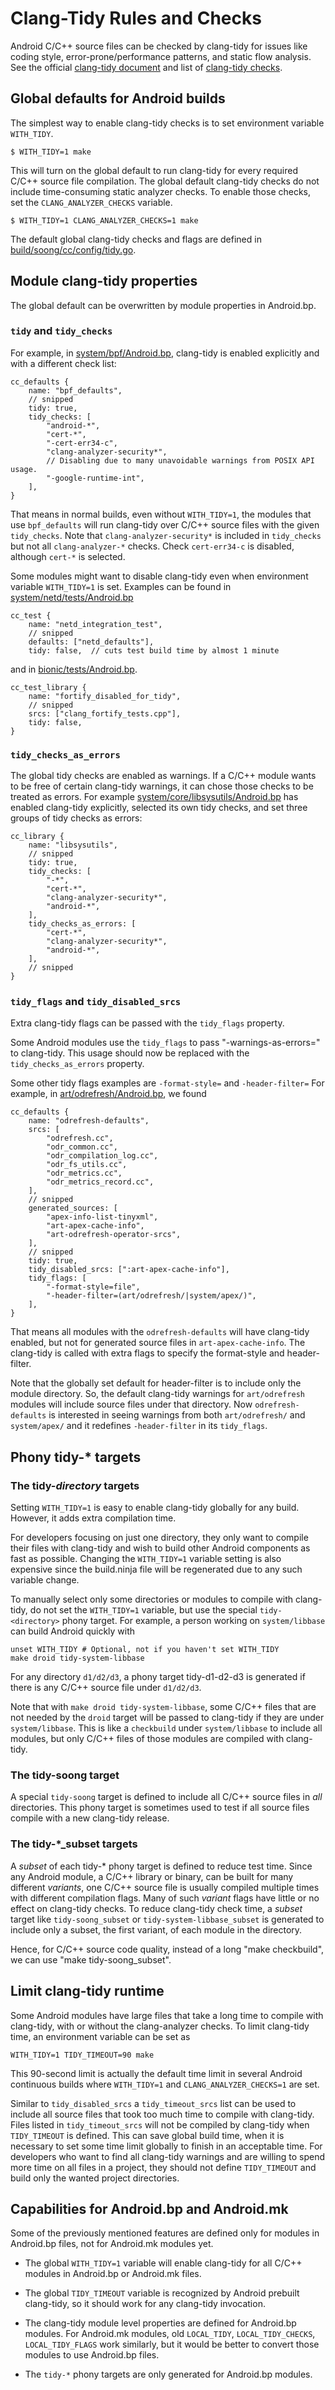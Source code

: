 # Clang-Tidy Rules and Checks

Android C/C++ source files can be checked by clang-tidy for issues like
coding style, error-prone/performance patterns, and static flow analysis.
See the official
[clang-tidy document](https://clang.llvm.org/extra/clang-tidy)
and list of
[clang-tidy checks](https://clang.llvm.org/extra/clang-tidy/checks/list.html).

## Global defaults for Android builds

The simplest way to enable clang-tidy checks is
to set environment variable `WITH_TIDY`.
```
$ WITH_TIDY=1 make
```

This will turn on the global default to run clang-tidy for every required
C/C++ source file compilation. The global default clang-tidy checks
do not include time-consuming static analyzer checks. To enable those
checks, set the `CLANG_ANALYZER_CHECKS` variable.
```
$ WITH_TIDY=1 CLANG_ANALYZER_CHECKS=1 make
```

The default global clang-tidy checks and flags are defined in
[build/soong/cc/config/tidy.go](https://android.googlesource.com/platform/build/soong/+/refs/heads/master/cc/config/tidy.go).


## Module clang-tidy properties

The global default can be overwritten by module properties in Android.bp.

### `tidy` and `tidy_checks`

For example, in
[system/bpf/Android.bp](https://android.googlesource.com/platform/system/bpf/+/refs/heads/master/Android.bp),
clang-tidy is enabled explicitly and with a different check list:
```
cc_defaults {
    name: "bpf_defaults",
    // snipped
    tidy: true,
    tidy_checks: [
        "android-*",
        "cert-*",
        "-cert-err34-c",
        "clang-analyzer-security*",
        // Disabling due to many unavoidable warnings from POSIX API usage.
        "-google-runtime-int",
    ],
}
```
That means in normal builds, even without `WITH_TIDY=1`,
the modules that use `bpf_defaults` will run clang-tidy
over C/C++ source files with the given `tidy_checks`.
Note that `clang-analyzer-security*` is included in `tidy_checks`
but not all `clang-analyzer-*` checks. Check `cert-err34-c` is
disabled, although `cert-*` is selected.

Some modules might want to disable clang-tidy even when
environment variable `WITH_TIDY=1` is set.
Examples can be found in
[system/netd/tests/Android.bp](https://android.googlesource.com/platform/system/netd/+/refs/heads/master/tests/Android.bp)
```
cc_test {
    name: "netd_integration_test",
    // snipped
    defaults: ["netd_defaults"],
    tidy: false,  // cuts test build time by almost 1 minute
```
and in
[bionic/tests/Android.bp](https://android.googlesource.com/platform/bionic/+/refs/heads/master/tests/Android.bp).
```
cc_test_library {
    name: "fortify_disabled_for_tidy",
    // snipped
    srcs: ["clang_fortify_tests.cpp"],
    tidy: false,
}
```

### `tidy_checks_as_errors`

The global tidy checks are enabled as warnings.
If a C/C++ module wants to be free of certain clang-tidy warnings,
it can chose those checks to be treated as errors.
For example
[system/core/libsysutils/Android.bp](https://android.googlesource.com/platform/system/core/+/refs/heads/master/libsysutils/Android.bp)
has enabled clang-tidy explicitly, selected its own tidy checks,
and set three groups of tidy checks as errors:
```
cc_library {
    name: "libsysutils",
    // snipped
    tidy: true,
    tidy_checks: [
        "-*",
        "cert-*",
        "clang-analyzer-security*",
        "android-*",
    ],
    tidy_checks_as_errors: [
        "cert-*",
        "clang-analyzer-security*",
        "android-*",
    ],
    // snipped
}
```

### `tidy_flags` and `tidy_disabled_srcs`

Extra clang-tidy flags can be passed with the `tidy_flags` property.

Some Android modules use the `tidy_flags` to pass "-warnings-as-errors="
to clang-tidy. This usage should now be replaced with the
`tidy_checks_as_errors` property.

Some other tidy flags examples are `-format-style=` and `-header-filter=`
For example, in
[art/odrefresh/Android.bp](https://android.googlesource.com/platform/art/+/refs/heads/master/odrefresh/Android.bp),
we found
```
cc_defaults {
    name: "odrefresh-defaults",
    srcs: [
        "odrefresh.cc",
        "odr_common.cc",
        "odr_compilation_log.cc",
        "odr_fs_utils.cc",
        "odr_metrics.cc",
        "odr_metrics_record.cc",
    ],
    // snipped
    generated_sources: [
        "apex-info-list-tinyxml",
        "art-apex-cache-info",
        "art-odrefresh-operator-srcs",
    ],
    // snipped
    tidy: true,
    tidy_disabled_srcs: [":art-apex-cache-info"],
    tidy_flags: [
        "-format-style=file",
        "-header-filter=(art/odrefresh/|system/apex/)",
    ],
}
```
That means all modules with the `odrefresh-defaults` will
have clang-tidy enabled, but not for generated source
files in `art-apex-cache-info`.
The clang-tidy is called with extra flags to specify the
format-style and header-filter.

Note that the globally set default for header-filter is to
include only the module directory. So, the default clang-tidy
warnings for `art/odrefresh` modules will include source files
under that directory. Now `odrefresh-defaults` is interested
in seeing warnings from both `art/odrefresh/` and `system/apex/`
and it redefines `-header-filter` in its `tidy_flags`.


## Phony tidy-* targets

### The tidy-*directory* targets

Setting `WITH_TIDY=1` is easy to enable clang-tidy globally for any build.
However, it adds extra compilation time.

For developers focusing on just one directory, they only want to compile
their files with clang-tidy and wish to build other Android components as
fast as possible. Changing the `WITH_TIDY=1` variable setting is also expensive
since the build.ninja file will be regenerated due to any such variable change.

To manually select only some directories or modules to compile with clang-tidy,
do not set the `WITH_TIDY=1` variable, but use the special `tidy-<directory>`
phony target. For example, a person working on `system/libbase` can build
Android quickly with
```
unset WITH_TIDY # Optional, not if you haven't set WITH_TIDY
make droid tidy-system-libbase
```

For any directory `d1/d2/d3`, a phony target tidy-d1-d2-d3 is generated
if there is any C/C++ source file under `d1/d2/d3`.

Note that with `make droid tidy-system-libbase`, some C/C++ files
that are not needed by the `droid` target will be passed to clang-tidy
if they are under `system/libbase`. This is like a `checkbuild`
under `system/libbase` to include all modules, but only C/C++
files of those modules are compiled with clang-tidy.

### The tidy-soong target

A special `tidy-soong` target is defined to include all C/C++
source files in *all* directories. This phony target is sometimes
used to test if all source files compile with a new clang-tidy release.

### The tidy-*_subset targets

A *subset* of each tidy-* phony target is defined to reduce test time.
Since any Android module, a C/C++ library or binary, can be built
for many different *variants*, one C/C++ source file is usually
compiled multiple times with different compilation flags.
Many of such *variant* flags have little or no effect on clang-tidy
checks. To reduce clang-tidy check time, a *subset* target like
`tidy-soong_subset` or `tidy-system-libbase_subset` is generated
to include only a subset, the first variant, of each module in
the directory.

Hence, for C/C++ source code quality, instead of a long
"make checkbuild", we can use "make tidy-soong_subset".


## Limit clang-tidy runtime

Some Android modules have large files that take a long time to compile
with clang-tidy, with or without the clang-analyzer checks.
To limit clang-tidy time, an environment variable can be set as
```base
WITH_TIDY=1 TIDY_TIMEOUT=90 make
```
This 90-second limit is actually the default time limit
in several Android continuous builds where `WITH_TIDY=1` and
`CLANG_ANALYZER_CHECKS=1` are set.

Similar to `tidy_disabled_srcs` a `tidy_timeout_srcs` list
can be used to include all source files that took too much time to compile
with clang-tidy. Files listed in `tidy_timeout_srcs` will not
be compiled by clang-tidy when `TIDY_TIMEOUT` is defined.
This can save global build time, when it is necessary to set some
time limit globally to finish in an acceptable time.
For developers who want to find all clang-tidy warnings and
are willing to spend more time on all files in a project,
they should not define `TIDY_TIMEOUT` and build only the wanted project directories.

## Capabilities for Android.bp and Android.mk

Some of the previously mentioned features are defined only
for modules in Android.bp files, not for Android.mk modules yet.

* The global `WITH_TIDY=1` variable will enable clang-tidy for all C/C++
  modules in Android.bp or Android.mk files.

* The global `TIDY_TIMEOUT` variable is recognized by Android prebuilt
  clang-tidy, so it should work for any clang-tidy invocation.

* The clang-tidy module level properties are defined for Android.bp modules.
  For Android.mk modules, old `LOCAL_TIDY`, `LOCAL_TIDY_CHECKS`,
  `LOCAL_TIDY_FLAGS` work similarly, but it would be better to convert
  those modules to use Android.bp files.

* The `tidy-*` phony targets are only generated for Android.bp modules.
